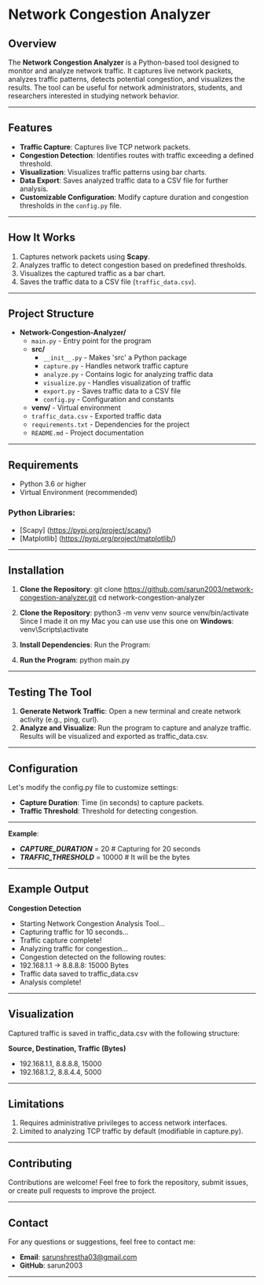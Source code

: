 # Network Congestion Analyzer

## Overview
The **Network Congestion Analyzer** is a Python-based tool designed to monitor and analyze network traffic. It captures live network packets, analyzes traffic patterns, detects potential congestion, and visualizes the results. The tool can be useful for network administrators, students, and researchers interested in studying network behavior.

---

## Features
- **Traffic Capture**: Captures live TCP network packets.
- **Congestion Detection**: Identifies routes with traffic exceeding a defined threshold.
- **Visualization**: Visualizes traffic patterns using bar charts.
- **Data Export**: Saves analyzed traffic data to a CSV file for further analysis.
- **Customizable Configuration**: Modify capture duration and congestion thresholds in the `config.py` file.

---

## How It Works
1. Captures network packets using **Scapy**.
2. Analyzes traffic to detect congestion based on predefined thresholds.
3. Visualizes the captured traffic as a bar chart.
4. Saves the traffic data to a CSV file (`traffic_data.csv`).

---

## Project Structure

- **Network-Congestion-Analyzer/**
  - `main.py` - Entry point for the program
  - **src/**
    - `__init__.py` - Makes 'src' a Python package
    - `capture.py` - Handles network traffic capture
    - `analyze.py` - Contains logic for analyzing traffic data
    - `visualize.py` - Handles visualization of traffic
    - `export.py` - Saves traffic data to a CSV file
    - `config.py` - Configuration and constants
  - **venv/** - Virtual environment
  - `traffic_data.csv` - Exported traffic data
  - `requirements.txt` - Dependencies for the project
  - `README.md` - Project documentation

---

## Requirements
- Python 3.6 or higher
- Virtual Environment (recommended)

### Python Libraries:
- [Scapy]        (https://pypi.org/project/scapy/)
- [Matplotlib]   (https://pypi.org/project/matplotlib/)

---

## Installation
1. **Clone the Repository**:
   git clone https://github.com/sarun2003/network-congestion-analyzer.git
   cd network-congestion-analyzer

2. **Clone the Repository**:
   python3 -m venv venv
source venv/bin/activate  
Since I made it on my Mac you can use use this one on **Windows**: venv\Scripts\activate

3. **Install Dependencies**:
   Run the Program:
   
4. **Run the Program**:
   python main.py

---

## Testing The Tool
1. **Generate Network Traffic**: Open a new terminal and create network activity (e.g., ping, curl).
2. **Analyze and Visualize**: Run the program to capture and analyze traffic. Results will be visualized and exported as traffic_data.csv.

---

## Configuration
Let's modify the config.py file to customize settings:
- **Capture Duration**: Time (in seconds) to capture packets.
- **Traffic Threshold**: Threshold for detecting congestion.

---

**Example**:
- ***CAPTURE_DURATION*** = 20  # Capturing for 20 seconds
- ***TRAFFIC_THRESHOLD*** = 10000  # It will be the bytes

---

## Example Output

**Congestion Detection**
- Starting Network Congestion Analysis Tool...
- Capturing traffic for 10 seconds...
- Traffic capture complete!
- Analyzing traffic for congestion...
- Congestion detected on the following routes:
- 192.168.1.1 -> 8.8.8.8: 15000 Bytes
- Traffic data saved to traffic_data.csv
- Analysis complete!

---

## Visualization
Captured traffic is saved in traffic_data.csv with the following structure:

**Source, Destination, Traffic (Bytes)**
- 192.168.1.1, 8.8.8.8, 15000
- 192.168.1.2, 8.8.4.4, 5000

---

## Limitations

1. Requires administrative privileges to access network interfaces.
2. Limited to analyzing TCP traffic by default (modifiable in capture.py).

---

## Contributing
Contributions are welcome! Feel free to fork the repository, submit issues, or create pull requests to improve the project.

---

## Contact
For any questions or suggestions, feel free to contact me:
- **Email**: sarunshrestha03@gmail.com
- **GitHub**: sarun2003

---




